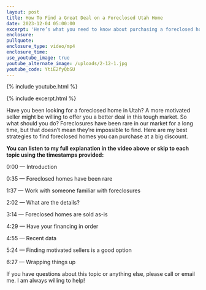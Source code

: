 ```yaml
---
layout: post
title: How To Find a Great Deal on a Foreclosed Utah Home
date: 2023-12-04 05:00:00
excerpt: 'Here’s what you need to know about purchasing a foreclosed home in Utah. '
enclosure:
pullquote:
enclosure_type: video/mp4
enclosure_time:
use_youtube_image: true
youtube_alternate_image: /uploads/2-12-1.jpg
youtube_code: YtiE2fyQbSU
---
```

{% include youtube.html %}

{% include excerpt.html %}

Have you been looking for a foreclosed home in Utah? A more motivated seller might be willing to offer you a better deal in this tough market. So what should you do? Foreclosures have been rare in our market for a long time, but that doesn’t mean they’re impossible to find. Here are my best strategies to find foreclosed homes you can purchase at a big discount.&nbsp;

**You can listen to my full explanation in the video above or skip to each topic using the timestamps provided:**

0:00 — Introduction&nbsp;

0:35 — Foreclosed homes have been rare&nbsp;

1:37 — Work with someone familiar with foreclosures

2:02 — What are the details?&nbsp;

3:14 — Foreclosed homes are sold as-is

4:29 — Have your financing in order&nbsp;

4:55 — Recent data&nbsp;

5:24 — Finding motivated sellers is a good option&nbsp;

6:27 — Wrapping things up

If you have questions about this topic or anything else, please call or email me. I am always willing to help!